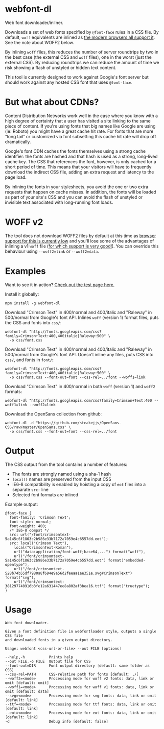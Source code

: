 webfont-dl
==========

Web font downloader/inliner.

Downloads a set of web fonts specified by `@font-face` rules in a CSS file. By default, `woff` equivalents are inlined as [the modern browsers all support 
it](http://en.wikipedia.org/wiki/Web_Open_Font_Format). See the note about WOFF2 below.

By inlining `woff` files, this reduces the number of server roundtrips by two in the best case (the external CSS and `woff` files), one in the worst (just 
the external CSS). By reducing roundtrips we can reduce the amount of time we risk showing a flash of unstyled or hidden text content.

This tool is currently designed to work against Google's font server but should work against any hosted CSS font that uses `@font-face`.

But what about CDNs?
====================

Content Distribution Networks work well in the case where you know with a high degree of certainty that a user has visited 
a site linking to the same piece of content. If you're using fonts that big names like Google are using (ie: Roboto) you
might have a great cache hit rate. For fonts that are more "long tail" or customized via font subsetting this cache hit 
rate will drop off dramatically. 

Google's font CDN caches the fonts themselves using a strong cache identifier: the fonts are hashed and that hash is used as
a strong, long-lived cache key. The CSS that references the font, however, is only cached for a short period of time. This
means that your visitors will have to frequently download the indirect CSS file, adding an extra request and latency to the
page load. 

By inlining the fonts in your stylesheets, you avoid the one or two extra requests that happen on cache misses. In addition, the fonts will be loaded as part of your site's CSS and you can avoid the flash of unstyled or invisible text associated with long-running font loads.

WOFF v2
=======

The tool does not download WOFF2 files by default at this time as [browser support for this is currently low](http://caniuse.com/#feat=woff2) and you'll lose some of the advantages of 
inlining a v1 `woff` file ([for which support is very good!](http://caniuse.com/#feat=woff)). You can override this behaviour using `--woff2=link` or `--woff2=data`.

Examples
========

Want to see it in action? [Check out the test page here.](http://mmastrac.github.io/webfont-dl/)

Install it globally:

    npm install -g webfont-dl

Download "Crimson Text" in 400/normal and 400/italic and "Raleway" in 500/normal from Google's font API. Inlines `woff` (version 1) format files, puts the 
CSS and fonts into `css/`:

    webfont-dl "http://fonts.googleapis.com/css?family=Crimson+Text:400,400italic|Raleway:500" \
      -o css/font.css
  
Download "Crimson Text" in 400/normal and 400/italic and "Raleway" in 500/normal from Google's font API. Doesn't inline any files, puts CSS into `css/`, 
and fonts in `font/`:

    webfont-dl "http://fonts.googleapis.com/css?family=Crimson+Text:400,400italic|Raleway:500" \
      -o css/font.css --font-out=font --css-rel=../font --woff1=link

Download "Crimson Text" in 400/normal in both `woff` (version 1) and `woff2` formats:

    webfont-dl "http://fonts.googleapis.com/css?family=Crimson+Text:400 --woff1=link --woff2=link

Download the OpenSans collection from github:

    webfont-dl -d "https://github.com/steakejjs/OpenSans-CSS/raw/master/OpenSans.css" \
      -o css/font.css --font-out=font --css-rel=../font

Output
======

The CSS output from the tool contains a number of features:

  * The fonts are strongly named using a sha-1 hash
  * `local()` names are preserved from the input CSS
  * IE6-8 compatibility is enabled by hoisting a copy of `eot` files into a separate `src:` line
  * Selected font formats are inlined

Example output:

    @font-face {
      font-family: 'Crimson Text';
      font-style: normal;
      font-weight: 400;
      /* IE6-8 compat */
      src: url("/font/crimsontext-5a145c6f1863c2b986e33b7172a7059e4c6557dd.eot");
      src: local("Crimson Text"), 
        local("CrimsonText-Roman"), 
        url("data:application/font-woff;base64,...") format("woff"), 
        url("/font/crimsontext-5a145c6f1863c2b986e33b7172a7059e4c6557dd.eot") format("embedded-opentype"), 
        url("/font/crimsontext-528b74b55df7980a8f694e9a56d2feeaa1ae351e.svg#CrimsonText") format("svg"), 
        url("/font/crimsontext-381297740916b3fe12a631447ee8a802af3bea16.ttf") format("truetype");
    }

Usage
=====
         
    Web font downloader.

    Given a font definition file in webfontloader style, outputs a single CSS file
    and downloaded fonts in a given output directory.

    Usage: webfont <css-url-or-file> --out FILE [options]

    --help,-h           Prints help
    --out FILE,-o FILE  Output file for CSS
    --font-out=DIR      Font output directory [default: same folder as CSS]
    --css-rel=PATH      CSS-relative path for fonts [default: ./]
    --woff2=<mode>      Processing mode for woff v2 fonts: data, link or omit [default: omit]
    --woff1=<mode>      Processing mode for woff v1 fonts: data, link or omit [default: data]
    --svg=<mode>        Processing mode for svg fonts: data, link or omit [default: link]
    --ttf=<mode>        Processing mode for ttf fonts: data, link or omit [default: link]
    --eot=<mode>        Processing mode for eot fonts: data, link or omit [default: link]
    -d                  Debug info [default: false]
